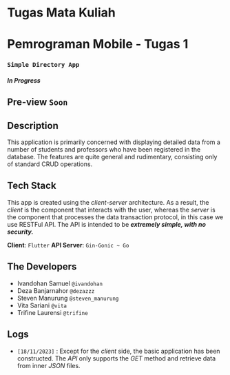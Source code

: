 # Tugas Mata Kuliah
# Pemrograman Mobile - Tugas 1

### ``Simple Directory App``

#### _In Progress_

## Pre-view `Soon`

## Description
This application is primarily concerned with displaying detailed data from a number of students and professors who have been registered in the database.
The features are quite general and rudimentary, consisting only of standard CRUD operations.

## Tech Stack
This app is created using the _client-server_ architecture. As a result, the _client_ is the component that interacts 
with the user, whereas the _server_ is the component that processes the data transaction protocol, in this case we use RESTFul API.
The API is intended to be _**extremely simple, with no security.**_

**Client**: `Flutter`
**API Server**: `Gin-Gonic ~ Go`

## The Developers
* Ivandohan Samuel `@ivandohan`
* Deza Banjarnahor `@dezazzz`
* Steven Manurung `@steven_manurung`
* Vita Sariani `@vita`
* Trifine Laurensi `@trifine`

## Logs
* `[18/11/2023]` : Except for the _client_ side, the basic application has been constructed.
  The _API_ only supports the _GET_ method and retrieve data from inner _JSON_ files.

